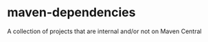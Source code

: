 maven-dependencies
==================

A collection of projects that are internal and/or not on Maven Central
